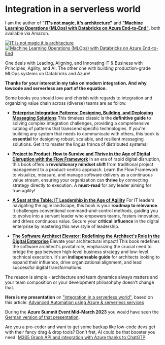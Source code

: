 # Integration in a serverless world

I am the author of **["IT's not magic, it's architecture"](https://www.amazon.com/-/de/dp/B0CVZ1BWPN)** and **["Machine Learning Operations (MLOps) with Databricks on Azure End-to-End"](https://www.amazon.com/dp/B0FTSY78DR)**, both available via Amazon.

[![IT is not magic it is architecture](https://m.media-amazon.com/images/I/81SzWfep24L._SY522_.jpg)](https://www.amazon.com/-/de/dp/B0CVZ1BWPN)
[![Machine Learning Operations (MLOps) with Databricks on Azure End-to-End](https://m.media-amazon.com/images/I/81+EfK4Yv2L._SY522_.jpg)](https://www.amazon.com/dp/B0FTSY78DR)

One deals with Leading, Aligning, and Innovating IT & Business with Principles, Agility, and AI. The other one with building production-grade MLOps systems on Databricks and Azure!

**Thanks for your interest in my take on modern integration. And why lowcode and serverless are part of the equation.**

Some books you should love and cherish with regards to integration and organizing value chain across (diverse) teams are as follow.

* **[Enterprise Integration Patterns: Designing, Building, and Deploying Messaging Solutions](https://amzn.to/3ElH5d7)**
    This timeless classic is the **definitive guide** to solving complex integration challenges, providing a comprehensive catalog of patterns that transcend specific technologies. If you're building any system that needs to communicate with others, this book is **essential** for designing robust, scalable, and resilient messaging solutions. Get it to master the lingua franca of distributed systems!

* **[Project to Product: How to Survive and Thrive in the Age of Digital Disruption with the Flow Framework](https://amzn.to/3XDvTz7)**
    In an era of rapid digital disruption, this book offers a **revolutionary mindset shift** from traditional project management to a product-centric approach. Learn the Flow Framework to visualize, measure, and manage software delivery as a continuous value stream, ensuring your organization can **thrive** by connecting strategy directly to execution. A **must-read** for any leader aiming for true agility!

* **[A Seat at the Table: IT Leadership in the Age of Agility](https://amzn.to/3lLz0I8)**
    For IT leaders navigating the agile landscape, this book is your **roadmap to relevance**. It challenges conventional command-and-control methods, guiding you to evolve into a servant leader who empowers teams, fosters innovation, and drives continuous value. Secure your **critical influence** in the digital enterprise by mastering this new style of leadership.

* **[The Software Architect Elevator: Redefining the Architect's Role in the Digital Enterprise](https://amzn.to/3SjtF75)**
    Elevate your architectural impact! This book redefines the software architect's pivotal role, emphasizing the crucial need to bridge the gap between high-level business strategy and low-level technical execution. It's an **indispensable guide** for architects looking to expand their influence, drive organizational alignment, and lead successful digital transformations.

The reason is simple - architecture and team dynamics always matters and your team composition or your development philosohphy doesn't change that.

**Here is my presentation** on ["Integration in a serverless world"](../presentations/Integration%20in%20a%20serverlosen%20Welt%20M%20Brueckner%2015-03-2023%20MSFT-1005-Azure-Summit-PPT_DE.pdf), based on this article:
[Advanced Automation using Azure & serverless services](https://medium.com/serverless-and-lowocode-pioneers/using-logic-apps-to-orchestrate-a-complex-video-processing-process-flow-a0ef20237511)

During the **Azure Summit Event Mid-March 2023** you would have seen the [German version of that presentation](../presentations/Integration%20in%20einer%20serverlosen%20Welt%20M%20Brueckner%2015-03-2023%20MSFT-1005-Azure-Summit-PPT_DE.pdf).

Are you a pro-coder and want to get some backup like low-code devs get with their fancy drag & drop tools? Don't fret, AI could be that booster you need:
[M365 Graph API and integration with Azure thanks to ChatGTP](https://mohammedbrueckner.medium.com/integrating-m365-graph-api-using-chatgpt-b22a15dc6ff)
